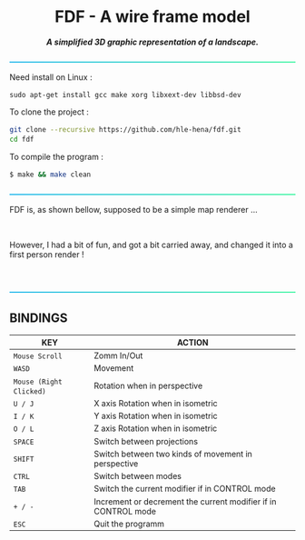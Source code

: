 <h1 align="center">FDF - A wire frame model</h1>

<p align="center"><b><i>A simplified 3D graphic representation of a landscape.</i></b><br></p>

![----------------------------------------------------------------------------------------------------------](https://github.com/hle-hena/hle-hena/blob/main/assets/aqua.png)

Need install on Linux :
```Linux
sudo apt-get install gcc make xorg libxext-dev libbsd-dev
```

To clone the project :
```bash
git clone --recursive https://github.com/hle-hena/fdf.git
cd fdf
```

To compile the program :
```bash
$ make && make clean
```

![----------------------------------------------------------------------------------------------------------](https://github.com/hle-hena/hle-hena/blob/main/assets/aqua.png)

FDF is, as shown bellow, supposed to be a simple map renderer ...
<p align="center">
	<img src=""/>
	<img src=""/>
</p>
However, I had a bit of fun, and got a bit carried away, and changed it into a first person render !
<p align="center">
	<img src=""/>
	<img src=""/>
</p>

![----------------------------------------------------------------------------------------------------------](https://github.com/hle-hena/hle-hena/blob/main/assets/aqua.png)

## BINDINGS

|KEY|ACTION|
|---|---|
|`Mouse Scroll`| Zomm In/Out|
|`WASD`| Movement|
|`Mouse (Right Clicked)`| Rotation when in perspective|
|`U / J`| X axis Rotation when in isometric|
|`I / K`| Y axis Rotation when in isometric|
|`O / L`| Z axis Rotation when in isometric|
|`SPACE`| Switch between projections|
|`SHIFT`| Switch between two kinds of movement in perspective|
|`CTRL`| Switch between modes|
|`TAB`| Switch the current modifier if in CONTROL mode|
|`+ / -`| Increment or decrement the current modifier if in CONTROL mode|
|`ESC`| Quit the programm|
